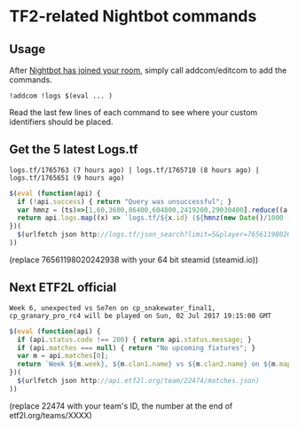 # TF2-related Nightbot commands

## Usage

After [Nightbot has joined your room](https://beta.nightbot.tv/), simply call addcom/editcom to add the commands.

```
!addcom !logs $(eval ... )
```

Read the last few lines of each command to see where your custom identifiers should be placed.

## Get the 5 latest Logs.tf
`logs.tf/1765763 (7 hours ago) | logs.tf/1765710 (8 hours ago) | logs.tf/1765651 (9 hours ago)`
```javascript
$(eval (function(api) {
  if (!api.success) { return "Query was unsuccessful"; }
  var hmnz = (ts)=>[1,60,3600,86400,604800,2419200,29030400].reduce((a,x,i)=>ts<x?a:`${ts/x|0} ${["second","minute","hour","day","week","month","year"][i]}${(ts/x|0)>1?"s":""}`,"less than a second");
  return api.logs.map((x) => `logs.tf/${x.id} (${hmnz(new Date()/1000 - x.date)} ago)`).join(" | ");
})(
  $(urlfetch json http://logs.tf/json_search?limit=5&player=76561198020242938)
))
```
(replace 76561198020242938 with your 64 bit steamid (steamid.io))


## Next ETF2L official
`Week 6, unexpected vs Se7en on cp_snakewater_final1, cp_granary_pro_rc4 will be played on Sun, 02 Jul 2017 19:15:00 GMT`
```javascript
$(eval (function(api) {
  if (api.status.code !== 200) { return api.status.message; }
  if (api.matches === null) { return "No upcoming fixtures"; }
  var m = api.matches[0];
  return `Week ${m.week}, ${m.clan1.name} vs ${m.clan2.name} on ${m.maps.join(', ')} will be played on ${new Date(m.time * 1000).toGMTString()}`;
})(
  $(urlfetch json http://api.etf2l.org/team/22474/matches.json)
))
```
(replace 22474 with your team's ID, the number at the end of etf2l.org/teams/XXXX)
